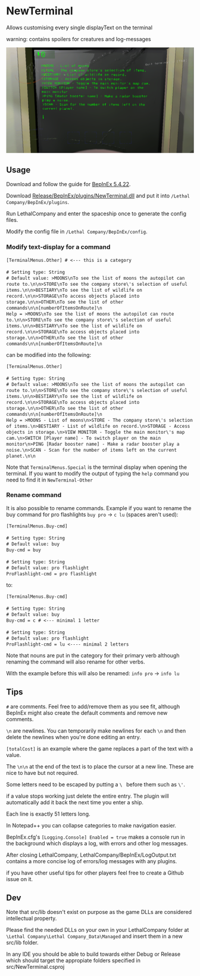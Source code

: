 # NewTerminal

Allows customising every single displayText on the terminal

warning: contains spoilers for creatures and log-messages

![img.png](https://github.com/Aavild/NewTerminal/blob/master/wiki/example.png?raw=true)

## Usage

Download and follow the guide for [BepInEx 5.4.22](https://github.com/BepInEx/BepInEx).

Download [Release/BepInEx/plugins/NewTerminal.dll](https://github.com/Aavild/NewTerminal/tree/master/Release/BepInEx/plugins) and put it into `/Lethal Company/BepInEx/plugins`.

Run LethalCompany and enter the spaceship once to generate the config files.

Modify the config file in `/Lethal Company/BepInEx/config`.

### Modify text-display for a command

```
[TerminalMenus.Other] # <--- this is a category

# Setting type: String
# Default value: >MOONS\nTo see the list of moons the autopilot can route to.\n\n>STORE\nTo see the company store\'s selection of useful items.\n\n>BESTIARY\nTo see the list of wildlife on record.\n\n>STORAGE\nTo access objects placed into storage.\n\n>OTHER\nTo see the list of other commands\n\n[numberOfItemsOnRoute]\n
Help = >MOONS\nTo see the list of moons the autopilot can route to.\n\n>STORE\nTo see the company store\'s selection of useful items.\n\n>BESTIARY\nTo see the list of wildlife on record.\n\n>STORAGE\nTo access objects placed into storage.\n\n>OTHER\nTo see the list of other commands\n\n[numberOfItemsOnRoute]\n
```
can be modified into the following:
```
[TerminalMenus.Other]

# Setting type: String
# Default value: >MOONS\nTo see the list of moons the autopilot can route to.\n\n>STORE\nTo see the company store\'s selection of useful items.\n\n>BESTIARY\nTo see the list of wildlife on record.\n\n>STORAGE\nTo access objects placed into storage.\n\n>OTHER\nTo see the list of other commands\n\n[numberOfItemsOnRoute]\n
Help = >MOONS - List of moons\n>STORE - The company store\'s selection of items.\n>BESTIARY - List of wildlife on record.\n>STORAGE - Access objects in storage.\n>VIEW MONITOR - Toggle the main monitor\'s map cam.\n>SWITCH [Player name] - To switch player on the main monitor\n>PING [Radar booster name] - Make a radar booster play a noise.\n>SCAN - Scan for the number of items left on the current planet.\n\n
```
Note that `TerminalMenus.Special` is the terminal display when opening the terminal. If you want to modify the output of typing the `help` command you need to find it in `NewTerminal-Other`

### Rename command
It is also possible to rename commands. Example if you want to rename the buy command for pro flashlights `buy pro` -> `c lu` (spaces aren't used):
```
[TerminalMenus.Buy-cmd]

# Setting type: String
# Default value: buy
Buy-cmd = buy

# Setting type: String
# Default value: pro flashlight
ProFlashlight-cmd = pro flashlight
```
to:
```
[TerminalMenus.Buy-cmd]

# Setting type: String
# Default value: buy
Buy-cmd = c # <--- minimal 1 letter

# Setting type: String
# Default value: pro flashlight
ProFlashlight-cmd = lu <---- minimal 2 letters
```
Note that nouns are put in the category for their primary verb although renaming the command will also rename for other verbs.

With the example before this will also be renamed: `info pro` -> `info lu`

## Tips

`#` are comments. Feel free to add/remove them as you see fit, although BepInEx might also create the default comments and remove new comments.

`\n` are newlines. You can temporarily make newlines for each `\n` and then delete the newlines when you're done editing an entry.

`[totalCost]` is an example where the game replaces a part of the text with a value.

The `\n\n` at the end of the text is to place the cursor at a new line. These are nice to have but not required.

Some letters need to be escaped by putting a `\ ` before them such as `\'`.

if a value stops working just delete the entire entry. The plugin will automatically add it back the next time you enter a ship.

Each line is exactly 51 letters long.

In Notepad++ you can collapse categories to make navigation easier.

BepInEx.cfg's `[Logging.Console] Enabled = true` makes a console run in the background which displays a log, with errors and other log messages.

After closing LethalCompany, LethalCompany/BepInEx/LogOutput.txt contains a more concise log of errors/log messages with any plugins.

if you have other useful tips for other players feel free to create a Github issue on it.

## Dev

Note that src/lib doesn't exist on purpose as the game DLLs are considered intellectual property.

Please find the needed DLLs on your own in your LethalCompany folder at `\Lethal Company\Lethal Company_Data\Managed` and insert them in a new src/lib folder.

In any IDE you should be able to build towards either Debug or Release which should target the appropiate folders specified in src/NewTerminal.csproj
